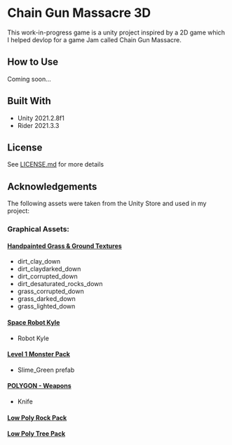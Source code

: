 Chain Gun Massacre 3D
=====================

This work-in-progress game is a unity project inspired by a 2D game which I helped devlop for a game Jam called Chain Gun Massacre.

How to Use
-------------

Coming soon...

Built With
----------

- Unity 2021.2.8f1
- Rider 2021.3.3

License
-------

See [LICENSE.md](LICENSE.md) for more details

Acknowledgements
----------------

The following assets were taken from the Unity Store and used in my project:

### Graphical Assets:

#### [Handpainted Grass & Ground Textures](https://assetstore.unity.com/packages/2d/textures-materials/handpainted-grass-ground-textures-187634)
- dirt_clay_down
- dirt_claydarked_down
- dirt_corrupted_down
- dirt_desaturated_rocks_down
- grass_corrupted_down
- grass_darked_down
- grass_lighted_down

#### [Space Robot Kyle](https://assetstore.unity.com/packages/3d/characters/robots/space-robot-kyle-4696)
- Robot Kyle

#### [Level 1 Monster Pack](https://assetstore.unity.com/packages/3d/characters/creatures/level-1-monster-pack-77703)
- Slime_Green prefab

#### [POLYGON - Weapons](https://assetstore.unity.com/packages/3d/props/guns/polygon-weapons-157724)
- Knife

#### [Low Poly Rock Pack](https://assetstore.unity.com/packages/3d/environments/low-poly-rock-pack-57874)

#### [Low Poly Tree Pack](https://assetstore.unity.com/packages/3d/vegetation/trees/low-poly-tree-pack-57866)